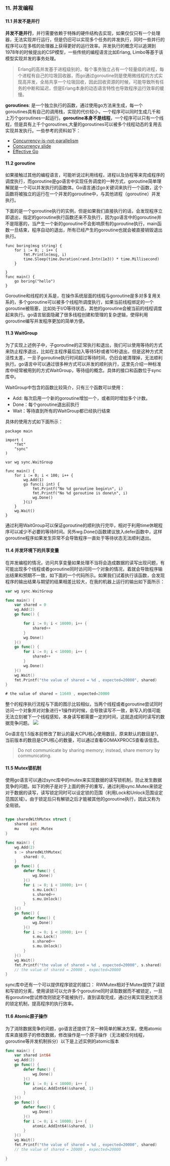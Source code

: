 ### 11. 并发编程

#### 11.1 并发不是并行

**并发不是并行**，并行需要依赖于特殊的硬件结构去实现，如果仅仅只有一个处理器，无法实现并行运行，但是仍旧可以实现多个任务的并发执行，同时一些并行的程序可以在多核的处理器上获得更好的运行效率。并发执行的概念可以追溯到1978年的时候提出的CSP模型，一些传统的编程语言比如Erlang, Limbo等基于该模型实现并发的事务处理。

> Erlang的高并发基于进程级别的，每个事务独立占有一个轻量级的进程，每个进程有自己的垃圾回收器，而go通过goroutine则是使用微线程的方式实现高并发，全局共享一个垃圾回收，因此回收资源的时候，可能导致所有任务的中断和延迟，但是Erlang本身的动态语言特性也导致程序运行效率的缓慢。

**goroutines**: 是一个独立执行的函数，通过使用go方法来生成，每一个goroutines具有自己的调用栈，实现的代价较小，一个程序可以同时生成几千和上万个goroutines一起运行。**goroutine本身不是线程**，一个程序可以只有一个线程，但是具有上千个goroutines,大量的goroutines可以被多个线程动态的复用去实现并发执行。一些参考的资料如下：


- [Concurrency-is-not-parallelism](https://blog.golang.org/concurrency-is-not-parallelism)
- [Concurrency slide](https://talks.golang.org/2012/concurrency.slide)
- [Effective Go](https://golang.org/doc/effective_go.html#concurrency)


#### 11.2 goroutine

如果接触过其他的编程语言，可能听说过利用线程，进程以及协程等来完成程序的调度执行，而goroutine是go语言中实现任务调度的一种方式，goroutine简单理解就是一个可以并发执行的函数体。Go语言通过go关键词来执行一个函数，这个函数将被独立的运行在一个并发的goroutine中，与其他进程（goroutine）并发执行。

下面的是一个goroutine执行的实例，但是如果我们直接执行的话，会发现程序立即退出，指定的goroutine执行函数还来不及执行，因为go语言中的goroutine并不是阻塞的，当产生一个新的goroutine不会影响原有的goroutine执行，main函数一旦结束，程序自动的退出，所有已经产生的goroutine也就会被直接销毁退出执行。

```golang
func boring(msg string) {
	for i := 0; ; i++ {
		fmt.Println(msg, i)
		time.Sleep(time.Duration(rand.Intn(1e3)) * time.Millisecond)
	}

}
func main() {
    go boring("hello")
}
```

Goroutine和线程的关系是，在操作系统层面的线程与goroutine是多对多复用关系的，多个goroutine可以被多个线程所调度执行，如果当前线程绑定的一个goroutine被阻塞，比如处于I/O等待状态，其他的goroutine会被当前的线程调度起来执行。go语言层面隐藏了很多线程创建和管理的复杂逻辑，使得利用goroutine编写并发程序更加的简单方便。

#### 11.3 WaitGroup

为了实现上述例子中，子goroutine的正常执行和退出，我们可以使用等待的方式来防止程序退出，比如在主程序最后加入等待5秒或者10秒退出，但是这种方式灵活性太差，一旦子goroutine执行时间超过等待时间，仍旧会被清理掉，无法顺利执行。go语言中可以通过很多种方式可以并发的顺利执行，这里先介绍一种标准库中经常被用到的方式WaitGroup，等待组的概念。具体的接口和函数位于sync库中。

WaitGroup中包含的函数比较简介，只有三个函数可以使用：
- Add: 每次启用一个新的goroutine增加一个，或者同时增加多个计数。
- Done：每个goroutine退出前执行
- Wait：等待直到所有的WaitGroup都已经执行结束

具体的使用方式如下面所示： 

```golang
package main

import (
	"fmt"
	"sync"
)

var wg sync.WaitGroup

func main() {
	for i := 0; i < 100; i++ {
		wg.Add(1)
		go func(i int) {
			fmt.Printf("No %d goroutine begin\n", i)
			fmt.Printf("No %d goroutine is done\n", i)
			wg.Done()
		}(i)
	}
	wg.Wait()
}
```

通过利用WaitGroup可以保证goroutine的顺利执行完毕，相对于利用time休眠程序可以减少不必要的等待时间。另外wg.Done()函数建议放入defer函数中，这样goroutine程序如果发生异常不会导致程序一直处于等待状态无法顺利退出。


#### 11.4 并发环境下的共享变量

在并发编程的情况，访问共享变量如果处理不当将会造成数据的读写出现问题，有可能出现多个线程或者goroutine同时访问同一个对象的情况，着就会导致程序输出结果和预期不一致，如下面的一个代码所示。如果我们试着执行该函数，会发现程序的输出结果与期望的结果相差比较大，在我的机器上运行的输出如下面所示：
```go
var wg sync.WaitGroup

func main() {
	var shared = 0
	wg.Add(2)
	go func() {

		for i := 0; i < 10000; i++ {
			shared++
		}
		wg.Done()
	}()
	go func() {
		for i := 0; i < 10000; i++ {
			shared++
		}
		wg.Done()
	}()
	wg.Wait()
	fmt.Printf("the value of shared = %d , expected=20000", shared)
}

# the value of shared = 11649 , expected=20000
```


整个的程序执行流程与下面的图示比较相似，当两个线程或者goroutine尝试同时访问一个对象并对对象进行+1操作的时候，会导致读写不一致，新写入的值可能无法立刻被下一个线程感知，本身读写都需要一定的时间，这就造成同时读写的数据竞争问题。
![](http://syshex.files.wordpress.com/2011/10/thread-concurrency.png)

Go语言在1.5版本前修改了默认的最大CPU核心使用数目，原来默认的数目是1，当前版本的数目是CPU核心的数量，可以通过查看GOMAXPROCS查看该信息。


> Do not communicate by sharing memory; instead, share memory by communicating.


#### 11.5 Mutex锁机制

使用go语言可以通过sync库中的mutex来实现数据的读写锁机制，防止发生数据竞争的问题。如下的例子是对于上面的例子的重写，通过利用sync.Mutex来锁定对于数据的读写，读写锁定同时可以设定锁的范围（利用Lock和Unlock范围设定范围区域）。由于锁定后只有解锁之后才能被其他的goroutine执行，因此又称为全局锁。

```go

type sharedWithMutex struct {
	shared int
	mu     sync.Mutex
}

func main() {
	wg.Add(2)
	s := sharedWithMutex{
		shared: 0,
	}
	go func() {
		defer func() {
			wg.Done()
		}()
		for i := 0; i < 10000; i++ {
			s.mu.Lock()
			s.shared++
			s.mu.Unlock()
		}
	}()
	go func() {
		defer func() {
			wg.Done()
		}()
		for i := 0; i < 10000; i++ {
			s.mu.Lock()
			s.shared++
			s.mu.Unlock()
		}
	}()
	wg.Wait()
	fmt.Printf("the value of shared = %d , expected=20000", s.shared)
	// the value of shared = 20000 , expected=20000
}

```

sync库中还有一个可以提供程序锁定的接口： RWMutex相对于Mutex提供了读锁和写锁的分离，使用读锁可以允许多个goroutine同时读取数据而不被锁定，一旦有goroutine尝试修改则锁定不能被执行，直到读取完成，通过分离实现更加灵活的锁定机制，提高程序的执行效率。

#### 11.6 Atomic原子操作

为了消除数据竞争的问题，go语言还提供了另一种简单的解决方案，使用atomic库来直接原子的修改数据，修改操作是一个原子操作（无法被任何线程，goroutine等并发机制拆分）以下是上述实例的atomic版本
```go
func main() {
	var shared int64
	wg.Add(2)
	go func() {
		defer func() {
			wg.Done()
		}()
		for i := 0; i < 10000; i++ {
			atomic.AddInt64(&shared, 1)
		}
	}()
	go func() {
		defer func() {
			wg.Done()
		}()
		for i := 0; i < 10000; i++ {
			atomic.AddInt64(&shared, 1)
		}
	}()
	wg.Wait()
	fmt.Printf("the value of shared = %d , expected=20000", shared)
	// the value of shared = 20000 , expected=20000

}
```

